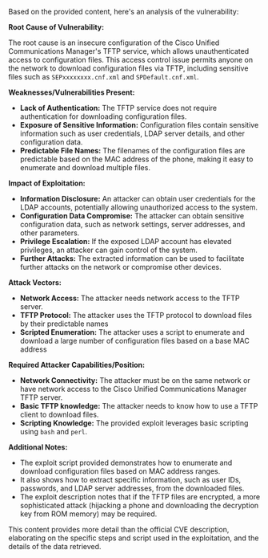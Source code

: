 Based on the provided content, here's an analysis of the vulnerability:

**Root Cause of Vulnerability:**

The root cause is an insecure configuration of the Cisco Unified Communications Manager's TFTP service, which allows unauthenticated access to configuration files. This access control issue permits anyone on the network to download configuration files via TFTP, including sensitive files such as `SEPxxxxxxxx.cnf.xml` and `SPDefault.cnf.xml`.

**Weaknesses/Vulnerabilities Present:**

*   **Lack of Authentication:** The TFTP service does not require authentication for downloading configuration files.
*   **Exposure of Sensitive Information:** Configuration files contain sensitive information such as user credentials, LDAP server details, and other configuration data.
*   **Predictable File Names:** The filenames of the configuration files are predictable based on the MAC address of the phone, making it easy to enumerate and download multiple files.

**Impact of Exploitation:**

*   **Information Disclosure:** An attacker can obtain user credentials for the LDAP accounts, potentially allowing unauthorized access to the system.
*   **Configuration Data Compromise:** The attacker can obtain sensitive configuration data, such as network settings, server addresses, and other parameters.
*   **Privilege Escalation:** If the exposed LDAP account has elevated privileges, an attacker can gain control of the system.
*   **Further Attacks:** The extracted information can be used to facilitate further attacks on the network or compromise other devices.

**Attack Vectors:**

*   **Network Access:** The attacker needs network access to the TFTP server.
*   **TFTP Protocol:** The attacker uses the TFTP protocol to download files by their predictable names
*   **Scripted Enumeration:** The attacker uses a script to enumerate and download a large number of configuration files based on a base MAC address

**Required Attacker Capabilities/Position:**

*   **Network Connectivity:** The attacker must be on the same network or have network access to the Cisco Unified Communications Manager TFTP server.
*   **Basic TFTP knowledge:** The attacker needs to know how to use a TFTP client to download files.
*   **Scripting Knowledge:** The provided exploit leverages basic scripting using `bash` and `perl`.

**Additional Notes:**

*   The exploit script provided demonstrates how to enumerate and download configuration files based on MAC address ranges.
*   It also shows how to extract specific information, such as user IDs, passwords, and LDAP server addresses, from the downloaded files.
*   The exploit description notes that if the TFTP files are encrypted, a more sophisticated attack (hijacking a phone and downloading the decryption key from ROM memory) may be required.

This content provides more detail than the official CVE description, elaborating on the specific steps and script used in the exploitation, and the details of the data retrieved.